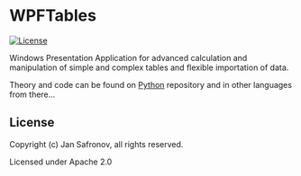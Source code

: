 # WPFTables

[![License](https://img.shields.io/badge/License-Apache%20License-brightgreen)](https://github.com/Pomidorka1234/ValueTB/blob/master/LICENSE)

Windows Presentation Application for advanced calculation and manipulation of simple and complex tables and flexible importation of data.

Theory and code can be found on [Python](https://github.com/Pomid0rchik/Table-Algorithms) repository and in other languages from there...

## License

Copyright (c) Jan Safronov, all rights reserved.

Licensed under Apache 2.0
